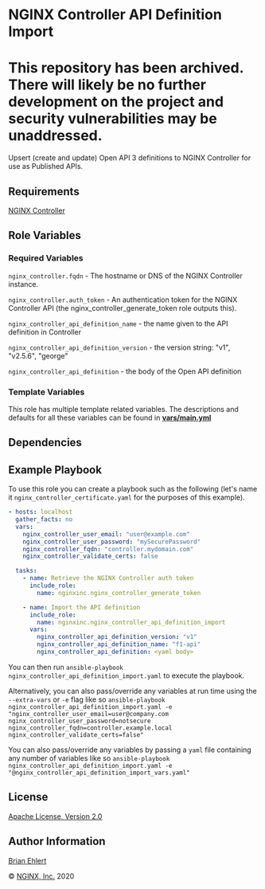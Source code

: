 NGINX Controller API Definition Import
============================

# This repository has been archived. There will likely be no further development on the project and security vulnerabilities may be unaddressed.

Upsert (create and update) Open API 3 definitions to NGINX Controller for use as Published APIs.

Requirements
------------

[NGINX Controller](https://www.nginx.com/products/nginx-controller/)

Role Variables
--------------

### Required Variables

`nginx_controller.fqdn` - The hostname or DNS of the NGINX Controller instance.

`nginx_controller.auth_token` - An authentication token for the NGINX Controller API (the nginx_controller_generate_token role outputs this).

`nginx_controller_api_definition_name` - the name given to the API definition in Controller

`nginx_controller_api_definition_version` - the version string: "v1", "v2.5.6", "george"

`nginx_controller_api_definition` - the body of the Open API definition

### Template Variables

This role has multiple template related variables. The descriptions and defaults for all these variables can be found in **[vars/main.yml](./vars/main.yml)**

Dependencies
------------

Example Playbook
----------------

To use this role you can create a playbook such as the following (let's name it `nginx_controller_certificate.yaml` for the purposes of this example).

```yaml
- hosts: localhost
  gather_facts: no
  vars:
    nginx_controller_user_email: "user@example.com"
    nginx_controller_user_password: "mySecurePassword"
    nginx_controller_fqdn: "controller.mydomain.com"
    nginx_controller_validate_certs: false

  tasks:
    - name: Retrieve the NGINX Controller auth token
      include_role:
        name: nginxinc.nginx_controller_generate_token

    - name: Import the API definition
      include_role:
        name: nginxinc.nginx_controller_api_definition_import
      vars:
        nginx_controller_api_definition_version: "v1"
        nginx_controller_api_definition_name: "f1-api"
        nginx_controller_api_definition: <yaml body>
```

You can then run `ansible-playbook nginx_controller_api_definition_import.yaml` to execute the playbook.

Alternatively, you can also pass/override any variables at run time using the `--extra-vars` or `-e` flag like so `ansible-playbook nginx_controller_api_definition_import.yaml -e "nginx_controller_user_email=user@company.com nginx_controller_user_password=notsecure nginx_controller_fqdn=controller.example.local nginx_controller_validate_certs=false"`

You can also pass/override any variables by passing a `yaml` file containing any number of variables like so `ansible-playbook nginx_controller_api_definition_import.yaml -e "@nginx_controller_api_definition_import_vars.yaml"`

License
-------

[Apache License, Version 2.0](./LICENSE)

Author Information
------------------

[Brian Ehlert](https://github.com/brianehlert)

&copy; [NGINX, Inc.](https://www.nginx.com/) 2020
